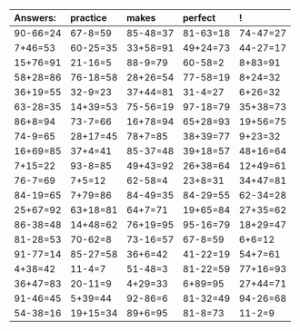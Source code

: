 | Answers: | practice | makes | perfect | ! |
| :--- | :--- | :--- | :--- | :--- |
| 90-66=24 | 67-8=59 | 85-48=37 | 81-63=18 | 74-47=27 | 
| 7+46=53 | 60-25=35 | 33+58=91 | 49+24=73 | 44-27=17 | 
| 15+76=91 | 21-16=5 | 88-9=79 | 60-58=2 | 8+83=91 | 
| 58+28=86 | 76-18=58 | 28+26=54 | 77-58=19 | 8+24=32 | 
| 36+19=55 | 32-9=23 | 37+44=81 | 31-4=27 | 6+26=32 | 
| 63-28=35 | 14+39=53 | 75-56=19 | 97-18=79 | 35+38=73 | 
| 86+8=94 | 73-7=66 | 16+78=94 | 65+28=93 | 19+56=75 | 
| 74-9=65 | 28+17=45 | 78+7=85 | 38+39=77 | 9+23=32 | 
| 16+69=85 | 37+4=41 | 85-37=48 | 39+18=57 | 48+16=64 | 
| 7+15=22 | 93-8=85 | 49+43=92 | 26+38=64 | 12+49=61 | 
| 76-7=69 | 7+5=12 | 62-58=4 | 23+8=31 | 34+47=81 | 
| 84-19=65 | 7+79=86 | 84-49=35 | 84-29=55 | 62-34=28 | 
| 25+67=92 | 63+18=81 | 64+7=71 | 19+65=84 | 27+35=62 | 
| 86-38=48 | 14+48=62 | 76+19=95 | 95-16=79 | 18+29=47 | 
| 81-28=53 | 70-62=8 | 73-16=57 | 67-8=59 | 6+6=12 | 
| 91-77=14 | 85-27=58 | 36+6=42 | 41-22=19 | 54+7=61 | 
| 4+38=42 | 11-4=7 | 51-48=3 | 81-22=59 | 77+16=93 | 
| 36+47=83 | 20-11=9 | 4+29=33 | 6+89=95 | 27+44=71 | 
| 91-46=45 | 5+39=44 | 92-86=6 | 81-32=49 | 94-26=68 | 
| 54-38=16 | 19+15=34 | 89+6=95 | 81-8=73 | 11-2=9 | 
